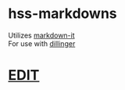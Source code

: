 # hss-markdowns

Utilizes [markdown-it](https://markdown-it.github.io/) <br/>
For use with [dillinger](https://github.com/joemccann/dillinger)

# [EDIT](https://dillinger.io/)
